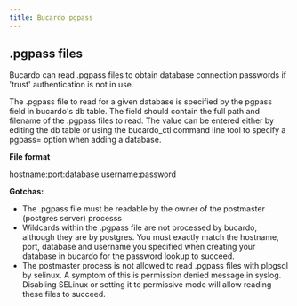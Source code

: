 ```yaml
---
title: Bucardo pgpass
---
```


.pgpass files
-------------

Bucardo can read .pgpass files to obtain database connection passwords if 'trust' authentication is not in use.

The .pgpass file to read for a given database is specified by the pgpass field in bucardo's db table. The field should contain the full path and filename of the .pgpass files to read. The value can be entered either by editing the db table or using the bucardo_ctl command line tool to specify a pgpass= option when adding a database.

**File format**

hostname:port:database:username:password

**Gotchas:**

-   The .pgpass file must be readable by the owner of the postmaster (postgres server) processs
-   Wildcards within the .pgpass file are not processed by bucardo, although they are by postgres. You must exactly match the hostname, port, database and username you specified when creating your database in bucardo for the password lookup to succeed.
-   The postmaster process is not allowed to read .pgpass files with plpgsql by selinux. A symptom of this is permission denied message in syslog. Disabling SELinux or setting it to permissive mode will allow reading these files to succeed.
